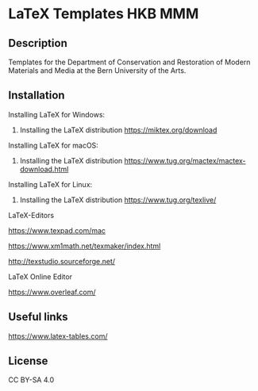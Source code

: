 # LaTeX Templates HKB MMM


## Description

Templates for the Department of Conservation and Restoration of Modern Materials and Media at the Bern University of the Arts.


## Installation

Installing LaTeX for Windows:
1. Installing the LaTeX distribution
https://miktex.org/download

Installing LaTeX for macOS:
1. Installing the LaTeX distribution
https://www.tug.org/mactex/mactex-download.html

Installing LaTeX for Linux:
1. Installing the LaTeX distribution
  https://www.tug.org/texlive/

  
LaTeX-Editors

https://www.texpad.com/mac

https://www.xm1math.net/texmaker/index.html 

http://texstudio.sourceforge.net/


LaTeX Online Editor 

https://www.overleaf.com/



## Useful links

https://www.latex-tables.com/



## License

CC BY-SA 4.0



